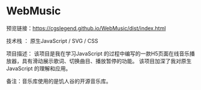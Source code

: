 # WebMusic
预览链接：https://cgslegend.github.io/WebMusic/dist/index.html

技术栈 ： 原生JavaScript / SVG / CSS 

项目描述：
该项目是我在学习JavaScript 的过程中编写的一款H5页面在线音乐播放器，具有滑动展示歌词、切换曲目、播放暂停的功能。
该项目加深了我对原生JavaScript 的理解和应用。

备注：音乐库使用的是饥人谷的开源音乐库。
